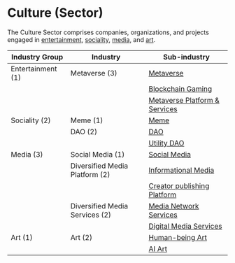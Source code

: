 # Culture (Sector)

The Culture Sector comprises companies, organizations, and projects engaged in [entertainment](culture-sector-4/entertainment-industry-group-1/), [sociality](culture-sector-4/sociality-industry-group-2/), [media](culture-sector-4/media-industry-group-3/), and [art](culture-sector-4/art-industry-group-1/).

| Industry Group    | Industry                       | Sub-industry                                                                                                                    |
| ----------------- | ------------------------------ | ------------------------------------------------------------------------------------------------------------------------------- |
| Entertainment (1) | Metaverse (3)                  | [Metaverse](culture-sector-4/entertainment-industry-group-1/#metaverse-sub-industry)                                            |
|                   |                                | [Blockchain Gaming](culture-sector-4/entertainment-industry-group-1/#blockchain-gaming-sub-industry)                            |
|                   |                                | [Metaverse Platform & Services](culture-sector-4/entertainment-industry-group-1/#metaverse-platforms-and-services-sub-industry) |
| Sociality (2)     | Meme (1)                       | [Meme](culture-sector-4/sociality-industry-group-2/#meme-sub-industry)                                                          |
|                   | DAO (2)                        | [DAO](culture-sector-4/sociality-industry-group-2/#dao-sub-industry)                                                            |
|                   |                                | [Utility DAO](culture-sector-4/sociality-industry-group-2/#utility-dao)                                                         |
| Media (3)         | Social Media (1)               | [Social Media](culture-sector-4/media-industry-group-3/#social-media-sub-industry)                                              |
|                   | Diversified Media Platform (2) | [Informational Media](culture-sector-4/media-industry-group-3/#informational-media-sub-industry)                                |
|                   |                                | [Creator publishing Platform](culture-sector-4/media-industry-group-3/#creator-publishing-platforms-sub-industry)               |
|                   | Diversified Media Services (2) | [Media Network Services](culture-sector-4/media-industry-group-3/#media-network-services-sub-industry)                          |
|                   |                                | [Digital Media Services](culture-sector-4/media-industry-group-3/#digital-media-services-sub-industry)                          |
| Art (1)           | Art (2)                        | [Human-being Art](culture-sector-4/art-industry-group-1/#human-being-art-sub-industry)                                          |
|                   |                                | [AI Art](culture-sector-4/art-industry-group-1/#ai-art-sub-industry)                                                            |
